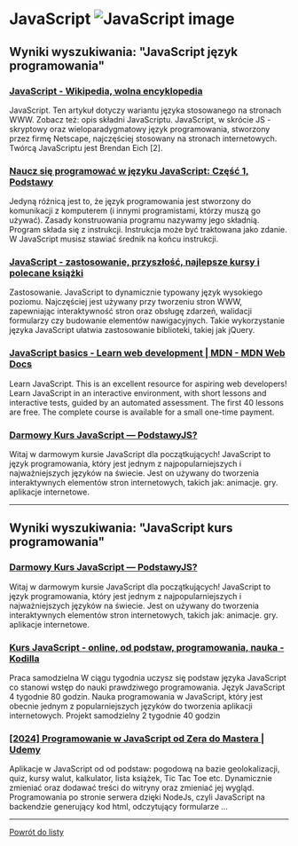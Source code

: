 # JavaScript ![JavaScript image](https://www.tiobe.com/wp-content/themes/tiobe/tiobe-index/images/JavaScript.png)

## Wyniki wyszukiwania: "JavaScript język programowania" 

### [JavaScript - Wikipedia, wolna encyklopedia](https://pl.wikipedia.org/wiki/JavaScript) 

 JavaScript. Ten artykuł dotyczy wariantu języka stosowanego na stronach WWW. Zobacz też: opis składni JavaScriptu. JavaScript, w skrócie JS - skryptowy oraz wieloparadygmatowy język programowania, stworzony przez firmę Netscape, najczęściej stosowany na stronach internetowych. Twórcą JavaScriptu jest Brendan Eich [2].




### [Naucz się programować w języku JavaScript: Część 1, Podstawy](https://code.tutsplus.com/pl/learn-computer-science-with-javascript-part-1-basics--cms-29315t) 

 Jedyną różnicą jest to, że język programowania jest stworzony do komunikacji z komputerem (i innymi programistami, którzy muszą go używać). Zasady konstruowania programu nazywamy jego składnią. Program składa się z instrukcji. Instrukcja może być traktowana jako zdanie. W JavaScript musisz stawiać średnik na końcu instrukcji.




### [JavaScript - zastosowanie, przyszłość, najlepsze kursy i polecane książki](https://jaki-jezyk-programowania.pl/technologie/javascript/) 

 Zastosowanie. JavaScript to dynamicznie typowany język wysokiego poziomu. Najczęściej jest używany przy tworzeniu stron WWW, zapewniając interaktywność stron oraz obsługę zdarzeń, walidacji formularzy czy budowanie elementów nawigacyjnych. Takie wykorzystanie języka JavaScript ułatwia zastosowanie biblioteki, takiej jak jQuery.




### [JavaScript basics - Learn web development | MDN - MDN Web Docs](https://developer.mozilla.org/pl/docs/Learn/Getting_started_with_the_web/JavaScript_basics) 

 Learn JavaScript. This is an excellent resource for aspiring web developers! Learn JavaScript in an interactive environment, with short lessons and interactive tests, guided by an automated assessment. The first 40 lessons are free. The complete course is available for a small one-time payment.




### [Darmowy Kurs JavaScript — PodstawyJS?](https://podstawyjs.pl/) 

 Witaj w darmowym kursie JavaScript dla początkujących! JavaScript to język programowania, który jest jednym z najpopularniejszych i najważniejszych języków na świecie. Jest on używany do tworzenia interaktywnych elementów stron internetowych, takich jak: animacje. gry. aplikacje internetowe.






---

## Wyniki wyszukiwania: "JavaScript kurs programowania" 

### [Darmowy Kurs JavaScript — PodstawyJS?](https://podstawyjs.pl/) 

 Witaj w darmowym kursie JavaScript dla początkujących! JavaScript to język programowania, który jest jednym z najpopularniejszych i najważniejszych języków na świecie. Jest on używany do tworzenia interaktywnych elementów stron internetowych, takich jak: animacje. gry. aplikacje internetowe.




### [Kurs JavaScript - online, od podstaw, programowania, nauka - Kodilla](https://kodilla.com/pl/kurs-javascript) 

 Praca samodzielna W ciągu tygodnia uczysz się podstaw języka JavaScript co stanowi wstęp do nauki prawdziwego programowania. Język JavaScript 4 tygodnie 80 godzin. Nauka programowania w JavaScript, który jest obecnie jednym z popularniejszych języków do tworzenia aplikacji internetowych. Projekt samodzielny 2 tygodnie 40 godzin




### [[2024] Programowanie w JavaScript od Zera do Mastera | Udemy](https://www.udemy.com/course/kurs-programowanie-w-javascript-od-zera-do-mastera/) 

 Aplikacje w JavaScript od od podstaw: pogodową na bazie geolokalizacji, quiz, kursy walut, kalkulator, lista książek, Tic Tac Toe etc. Dynamicznie zmieniać oraz dodawać treści do witryny oraz zmieniać jej wygląd. Programowania po stronie serwera dzięki NodeJs, czyli JavaScript na backendzie generujący kod html, odczytujący formularze ...






---

 [Powrót do listy](../top20.md)